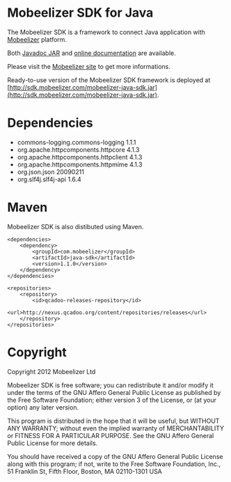 # Mobeelizer SDK for Java

The Mobeelizer SDK is a framework to connect Java application with [Mobeelizer](http://www.mobeelizer.com/) platform.

Both [Javadoc JAR](http://sdk.mobeelizer.com/mobeelizer-java-sdk-javadoc.jar) and [online documentation](http://sdk.mobeelizer.com/java/index.html) are available.

Please visit the [Mobeelizer site](http://www.mobeelizer.com/) to get more informations.

Ready-to-use version of the Mobeelizer SDK framework is deployed at [http://sdk.mobeelizer.com/mobeelizer-java-sdk.jar](http://sdk.mobeelizer.com/mobeelizer-java-sdk.jar).

# Dependencies

* commons-logging.commons-logging 1.1.1
* org.apache.httpcomponents.httpcore 4.1.3
* org.apache.httpcomponents.httpclient 4.1.3
* org.apache.httpcomponents.httpmime 4.1.3
* org.json.json 20090211
* org.slf4j.slf4j-api 1.6.4

# Maven

Mobeelizer SDK is also distibuted using Maven.

	<dependencies>
		<dependency>
			<groupId>com.mobeelizer</groupId>
			<artifactId>java-sdk</artifactId>
			<version>1.1.0</version>
		</dependency>
	</dependencies>
	
	<repositories>
		<repository>
			<id>qcadoo-releases-repository</id>
			<url>http://nexus.qcadoo.org/content/repositories/releases</url>
		</repository>
	</repositories>

# Copyright

Copyright 2012 Mobeelizer Ltd

Mobeelizer SDK is free software; you can redistribute it and/or modify it under the terms of the GNU Affero General Public License as published by the Free Software Foundation; either version 3 of the License, or (at your option) any later version.
 
This program is distributed in the hope that it will be useful, but WITHOUT ANY WARRANTY; without even the implied warranty of MERCHANTABILITY or FITNESS FOR A PARTICULAR PURPOSE. See the GNU Affero General Public License for more details.
 
You should have received a copy of the GNU Affero General Public License along with this program; if not, write to the Free Software Foundation, Inc., 51 Franklin St, Fifth Floor, Boston, MA  02110-1301 USA
